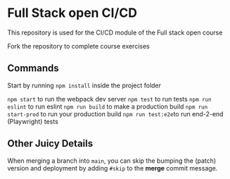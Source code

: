 # Full Stack open CI/CD

This repository is used for the CI/CD module of the Full stack open course

Fork the repository to complete course exercises

## Commands

Start by running `npm install` inside the project folder

`npm start` to run the webpack dev server
`npm test` to run tests
`npm run eslint` to run eslint
`npm run build` to make a production build
`npm run start-prod` to run your production build
`npm run test:e2e`to run end-2-end (Playwright) tests

## Other Juicy Details

When merging a branch into `main`, you can skip the bumping the (patch) version and deployment by adding `#skip` to the **merge** commit message.
